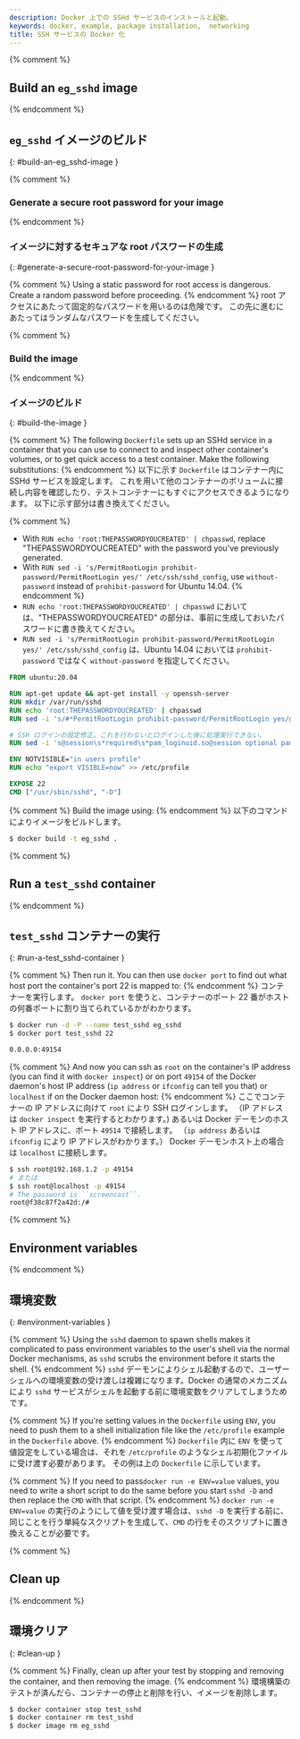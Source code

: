 ```yaml
---
description: Docker 上での SSHd サービスのインストールと起動。
keywords: docker, example, package installation,  networking
title: SSH サービスの Docker 化
---
```


{% comment %}
## Build an `eg_sshd` image
{% endcomment %}
## `eg_sshd` イメージのビルド
{: #build-an-eg_sshd-image }

{% comment %}
### Generate a secure root password for your image
{% endcomment %}
### イメージに対するセキュアな root パスワードの生成
{: #generate-a-secure-root-password-for-your-image }

{% comment %}
Using a static password for root access is dangerous. Create a random password before proceeding.
{% endcomment %}
root アクセスにあたって固定的なパスワードを用いるのは危険です。
この先に進むにあたってはランダムなパスワードを生成してください。

{% comment %}
### Build the image
{% endcomment %}
### イメージのビルド
{: #build-the-image }

{% comment %}
The following `Dockerfile` sets up an SSHd service in a container that you
can use to connect to and inspect other container's volumes, or to get
quick access to a test container. Make the following substitutions:
{% endcomment %}
以下に示す `Dockerfile` はコンテナー内に SSHd サービスを設定します。
これを用いて他のコンテナーのボリュームに接続し内容を確認したり、テストコンテナーにもすぐにアクセスできるようになります。
以下に示す部分は書き換えてください。

{% comment %}
- With `RUN echo 'root:THEPASSWORDYOUCREATED' | chpasswd`, replace "THEPASSWORDYOUCREATED" with the password you've previously generated.
- With `RUN sed -i 's/PermitRootLogin prohibit-password/PermitRootLogin yes/' /etc/ssh/sshd_config`, use `without-password` instead of `prohibit-password` for Ubuntu 14.04.
{% endcomment %}
- `RUN echo 'root:THEPASSWORDYOUCREATED' | chpasswd` においては、"THEPASSWORDYOUCREATED" の部分は、事前に生成しておいたパスワードに書き換えてください。
- `RUN sed -i 's/PermitRootLogin prohibit-password/PermitRootLogin yes/' /etc/ssh/sshd_config` は、Ubuntu 14.04 においては `prohibit-password` ではなく `without-password` を指定してください。

```dockerfile
FROM ubuntu:20.04

RUN apt-get update && apt-get install -y openssh-server
RUN mkdir /var/run/sshd
RUN echo 'root:THEPASSWORDYOUCREATED' | chpasswd
RUN sed -i 's/#*PermitRootLogin prohibit-password/PermitRootLogin yes/g' /etc/ssh/sshd_config

# SSH ログインの設定修正。これを行わないとログインした後に処理実行できない。
RUN sed -i 's@session\s*required\s*pam_loginuid.so@session optional pam_loginuid.so@g' /etc/pam.d/sshd

ENV NOTVISIBLE="in users profile"
RUN echo "export VISIBLE=now" >> /etc/profile

EXPOSE 22
CMD ["/usr/sbin/sshd", "-D"]
```


{% comment %}
Build the image using:
{% endcomment %}
以下のコマンドによりイメージをビルドします。

```bash
$ docker build -t eg_sshd .
```
{% comment %}
## Run a `test_sshd` container
{% endcomment %}
## `test_sshd` コンテナーの実行
{: #run-a-test_sshd-container }

{% comment %}
Then run it. You can then use `docker port` to find out what host port
the container's port 22 is mapped to:
{% endcomment %}
コンテナーを実行します。
`docker port` を使うと、コンテナーのポート 22 番がホストの何番ポートに割り当てられているかがわかります。

```bash
$ docker run -d -P --name test_sshd eg_sshd
$ docker port test_sshd 22

0.0.0.0:49154
```

{% comment %}
And now you can ssh as `root` on the container's IP address (you can find it
with `docker inspect`) or on port `49154` of the Docker daemon's host IP address
(`ip address` or `ifconfig` can tell you that) or `localhost` if on the
Docker daemon host:
{% endcomment %}
ここでコンテナーの IP アドレスに向けて `root` により SSH ログインします。
（IP アドレスは `docker inspect` を実行するとわかります。)
あるいは Docker デーモンのホスト IP アドレスに、ポート `49514` で接続します。
（`ip address` あるいは `ifconfig` により IP アドレスがわかります。）
Docker デーモンホスト上の場合は `localhost` に接続します。

```bash
$ ssh root@192.168.1.2 -p 49154
# または
$ ssh root@localhost -p 49154
# The password is ``screencast``.
root@f38c87f2a42d:/#
```

{% comment %}
## Environment variables
{% endcomment %}
## 環境変数
{: #environment-variables }

{% comment %}
Using the `sshd` daemon to spawn shells makes it complicated to pass environment
variables to the user's shell via the normal Docker mechanisms, as `sshd` scrubs
the environment before it starts the shell.
{% endcomment %}
`sshd` デーモンによりシェル起動するので、ユーザーシェルへの環境変数の受け渡しは複雑になります。Docker の通常のメカニズムにより `sshd` サービスがシェルを起動する前に環境変数をクリアしてしまうためです。

{% comment %}
If you're setting values in the `Dockerfile` using `ENV`, you need to push them
to a shell initialization file like the `/etc/profile` example in the `Dockerfile`
above.
{% endcomment %}
`Dockerfile` 内に `ENV` を使って値設定をしている場合は、それを `/etc/profile` のようなシェル初期化ファイルに受け渡す必要があります。
その例は上の `Dockerfile` に示しています。

{% comment %}
If you need to pass`docker run -e ENV=value` values, you need to write a
short script to do the same before you start `sshd -D` and then replace the
`CMD` with that script.
{% endcomment %}
`docker run -e ENV=value` の実行のようにして値を受け渡す場合は、`sshd -D` を実行する前に、同じことを行う単純なスクリプトを生成して、`CMD` の行をそのスクリプトに置き換えることが必要です。

{% comment %}
## Clean up
{% endcomment %}
## 環境クリア
{: #clean-up }

{% comment %}
Finally, clean up after your test by stopping and removing the
container, and then removing the image.
{% endcomment %}
環境構築のテストが済んだら、コンテナーの停止と削除を行い、イメージを削除します。

```bash
$ docker container stop test_sshd
$ docker container rm test_sshd
$ docker image rm eg_sshd
```

